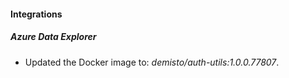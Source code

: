 #### Integrations
##### Azure Data Explorer
- Updated the Docker image to: *demisto/auth-utils:1.0.0.77807*.
